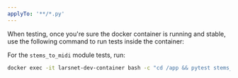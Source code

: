 ```yaml
---
applyTo: '**/*.py'
---
```

When testing, once you're sure the docker container is running and stable, use the following command to run tests inside the container:

For the `stems_to_midi` module tests, run:
```bash
docker exec -it larsnet-dev-container bash -c "cd /app && pytest stems_to_midi/test_stems_to_midi.py stems_to_midi/test_helpers.py -v
```
